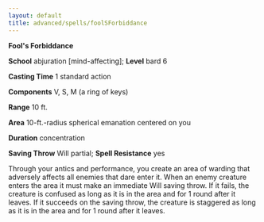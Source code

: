 ```yaml
---
layout: default
title: advanced/spells/foolSForbiddance
---
```

 **Fool's Forbiddance**

**School** abjuration [mind-affecting]; **Level** bard 6

**Casting Time** 1 standard action

**Components** V, S, M (a ring of keys)

**Range** 10 ft.

**Area** 10-ft.-radius spherical emanation centered on you

**Duration** concentration

**Saving Throw** Will partial; **Spell Resistance** yes

Through your antics and performance, you create an area of warding that adversely affects all enemies that dare enter it. When an enemy creature enters the area it must make an immediate Will saving throw. If it fails, the creature is confused as long as it is in the area and for 1 round after it leaves. If it succeeds on the saving throw, the creature is staggered as long as it is in the area and for 1 round after it leaves.

